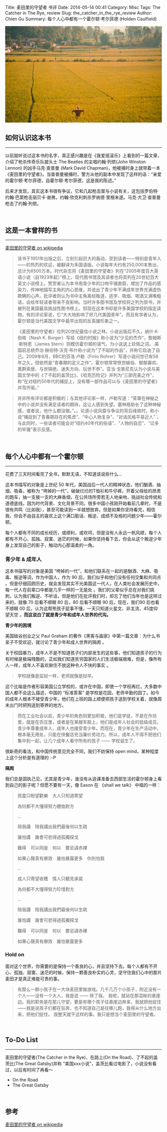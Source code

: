 Title: 麦田里的守望者 书评
Date: 2014-05-14 00:41
Category: Misc
Tags: The Catcher in The Rye, review
Slug: the_catcher_in_the_rye_review
Author: Chien Gu
Summary: 每个人心中都有一个霍尔顿·考尔菲德 (Holden Caulfield) 

![the catcher in the rye](/images/the-catcher-in-the-rye-review/the_catcher_in_the_rye.jpg)

## 如何认识这本书
* * *

以前就听说过这本书的名字，真正感兴趣是在《我爱摇滚乐》上看到的一篇文章，介绍了枪杀传奇乐队披头士 The Beatles 的主唱约翰·列侬(John Winston Lennon) 的凶手马克·查普曼 (Mark David Chapman)，他被捕时身上就带着一本《麦田里的守望者》。当查普曼被捕时，警方从他的副本中发现了这样的话：“亲爱的霍尔顿·考尔菲德，自霍尔顿·考尔菲德，这是我的陈述。”

后来才发现，其实这本书很有争议，它和几起枪击案与小说有关，这包括罗伯特·约翰·巴窦枪击丽贝卡·谢弗，约翰·欣克利刺杀罗纳德·里根未遂。马克·大卫·查普曼枪击了约翰·列侬。

<br>

## 这是一本曾样的书
* * *

[麦田里的守望者 on wikipedia][the_catcher_on_the_rye_wiki]

> 该书于1951年出版之后，立刻引起巨大的轰动，受到读者——特别是青年人——的热烈的欢迎，被翻译为多国语版。小说每年大约有250,000本售出、总计为6500万本。时代杂志将《麦田里的守望者》列在“2005年度百大英语小说（自1923年起）”榜上，现代图书馆及其读者也将其列在20世纪百大英文小说榜上。赞赏者认为本书用青少年的口吻平铺直叙，增加了作品的感染力，传神地描写主角的内心思维，并说出了青少年不满成年世界充满虚伪欺瞒的心声。批评者则认为书中主角离经叛道，逃学、吸烟、喝酒又满嘴粗话，会给年轻读者带来不良影响。当时许多图书馆及学校将之列为禁书，并被列在美国最具挑战性图书榜上。但现在这本书却是许多美国学校的指定读物。有的评论家说，它“大大地影响了好几代美国青年”。而且有学者认为，霍尔顿是当代美国文学中最早出现的反英雄形象之一。

> 《麦田里的守望者》位列20世纪最佳小说之林。小说出版后不久，纳什·K·伯格（Nash K. Burger）写给《纽约时报》称小说为“少见的杰作”，詹姆斯·斯特恩（James Stern）则模仿霍尔顿的语气，为小说送上钦佩之词。.美国前总统乔治·赫伯特·沃克·布什称小说为“了不起的作品”，并称它启迪了自己。2009年6月，BBC的芬洛·卢勒（Finlo Rohrer）写道小说问世已有58年之久，但依然是“青春期的定义之作”。霍尔顿常常愤世嫉俗、郁郁寡欢、离群索居、与世隔绝、迷失方向、玩世不恭”。亚当·戈普尼克认为小说与美国文学中的《了不起的盖茨比》、《哈克历险记》并列为“三部完美之作”，称“在对纽约50年代的捕捉上，没有哪一部作品可以与《麦田里的守望者》并驾齐驱。”

> 并非所有评论都是积极的；与其他评论家一样，卢勒写道：“笼罩在神秘之中的小说并没有满足读者的期待，这让人感到失望。塞林格助长了这种神秘感，或者说，他什么都没做。”。。论道小说风靡与争议的背后缘故时，称小说“捕捉到了青春期存在的焦虑”、“中心人物复杂”、“对话风格平易近人”；与此同时，一些读者可能会对“纽约40年代的俗语”、“人物的自恋”、“过多的牢骚”表示反感。

[the_catcher_on_the_rye_wiki]: http://zh.wikipedia.org/wiki/%E9%BA%A5%E7%94%B0%E6%8D%95%E6%89%8B

<br>

## 每个人心中都有一个霍尔顿
* * *

花费了三天时间看完了全书，默默无语，不知道该说些什么...

这本书描写的对象是上世纪 50 年代，美国战后一代人的精神状态，他们酗酒、抽烟、吸毒，被称为 “垮掉的一代”，破破烂烂的T恤衫和牛仔裤，开着父母给的昂贵的跑车，抽一支接一支的大麻香烟，在公共场所旁若无人地亲吻，挑战社会传统和道德底线。因为时代背景、文化背景不同，很多中国小孩刚开始看前几章时，不是很有共鸣（比如我），甚至可能读到一半就想放弃。但是如果你坚持看完，相信我，你会不由自主的喜欢上这个满口脏话、叛逆、成绩不及格的问题少年——霍尔顿。

每个人都有不同的成长经历，或顺利，或坎坷，但是没有人永远一帆风顺，每个人都有不开心、孤独、寂寞、迷茫的时候，如果你坚持看下去，你会从这个叛逆少年身上发现自己的影子，触动内心那温柔的一角。

### 青少年 & 成年人

这本书描写的对象是美国 “垮掉的一代”，和他们联系在一起的是酗酒、大麻、吸毒、叛逆等词，作为中国人，作为 90 后，我们似乎和他们没有任何交集和共同点 。但是仔细回顾历史，就会发现其实不光美国这一代人，在人类社会发展历史中，每一代人在前辈口中都是几乎一样的一无是处 。我们的父辈似乎总在对我们挑刺，认为我们叛逆、不听话，但是他们在批评我们时，却忘了他们当年也是这样过来的，就像 70 后看不顺眼 80 后，80 后看不顺眼 90 后，现在，我们90 后也看不顺眼 00 后，认为这帮熊孩子屁事不懂，一天只知道火星文、非主流、45度仰望天空 。**而这说白了就是青少年和成年人世界的代沟。**

**青少年的困境**

美国硅谷创业之父 Paul Graham 的著作《黑客与画家》中第一篇文章：为什么书呆子不受欢迎，就讨论了青少年和成人世界的隔阂 。

关于校园暴力，成年人不是不知道孩子们内部发生的这些事，他们知道孩子的行为有时候是极端残酷的，正如我们知道贫穷国家的人们生活极端艰难，但是，像所有人一样，成年人不喜欢揪住不放这种令人不快的事实 。

> 学校就像是监狱一样，老师就像是狱卒。

这个比喻是作者形容美国公立学校的，或许在中国，即使一个学校再烂，大多数中国人都不会这么描述，中国的 “标准答案” 是学校是花园，老师辛勤的园丁。如今的成年人根本不接受青少年，他们在上班的路上顺便把孩子送到学校关着，就像周末出门时把狗送到寄养的地方。

> 而在工业社会以前，青少年的角色则更加积极，他们是学徒，不是在作坊里，就是在农庄里，或者是在某艘军舰上，他们是成年人社会的低级成员。青少年尊重成年人，成年人也接受青少年。而现在，青少年在生产活动中，根本毫无用处，只能在快餐店充当廉价劳动力。所以，成年人不得不把他们集中到一起，让几个成年人看守所有的孩子 —— 学校诞生了。

很新奇的看法，和中国传统意见完全不同，我们不妨保持 open mind，某种程度上这个分析是有道理的 :-P

**隔阂**

我们总是固执己见，尤其是青少年，谁没有从逃课准备去西部生活的霍尔顿身上看到自己的影子呢？但愿不要有一天，像 Eason 在 《shall we talk》 中唱的一样：

> 孩童只盼望歡樂　大人只知道寄望
>
> 為何都不大懂得努力體恤對方
>
> ...
>
> 陪我講　陪我講出我們最後何以生疏
>
> 誰怕講　誰會可悲得過孤獨探戈
>
> 難得　可以同座　何以　要忌諱赤裸
>
> 如果心聲真有療效　誰怕暴露更多　你別怕我
>
> ...
>
> 成人只寄望收穫　情人只聽見承諾
>
> 為何都不大懂得努力珍惜對方
>
> ...
>
> 陪我講　陪我講出我們最後何以生疏
>
> 誰怕講　誰會可悲得過孤獨探戈
>
> 難得　可以同座　何以　要忌諱赤裸
>
> 如果心聲真有療效　誰怕暴露更多

### Hold on

面对这个世界，你需要的是保持一个善良的心，并且坚持下去。每个人都有不开心、孤独、寂寞、迷茫的时候，保持一颗善良朴实的心灵，坚守住我们心中的那片麦田才是真正难能可贵的事。

> 有那么一群小孩子在一大块麦田里做游戏。几千几万个小孩子，附近没有一个人——没有一个大人，我是说 —— 除了我。
> 我呢，就站在那混帐的悬崖边。我的职务是在那儿守望，要是有哪个孩子往悬崖边奔来，我就把他捉住——我是说孩子们都在狂奔，也不知道自己是往哪儿跑，我得从什么地方出来，把他们捉住。
> 我整天就干这样的事。我只是想当个麦田里的守望者。

<br>

## To-Do List
* * *

麦田里的守望者(The Catcher in the Rye)、在路上(On the Road)、了不起的盖茨比(The Great Gatsby)并称 “美国xxx小说”，盖茨比看过电影了，小说没有看过，以后有时间了再看～

+ On the Road
+ The Great Gatsby

<br>

## 参考

[麦田里的守望者 on wikipedia][the_catcher_on_the_rye_wiki]
